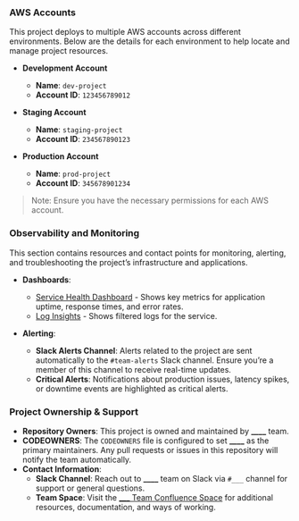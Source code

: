### AWS Accounts

This project deploys to multiple AWS accounts across different environments. Below are the details for each environment to help locate and manage project resources.

- **Development Account**
  - **Name**: `dev-project`
  - **Account ID**: `123456789012`

- **Staging Account**
  - **Name**: `staging-project`
  - **Account ID**: `234567890123`

- **Production Account**
  - **Name**: `prod-project`
  - **Account ID**: `345678901234`

> Note: Ensure you have the necessary permissions for each AWS account.

### Observability and Monitoring

This section contains resources and contact points for monitoring, alerting, and troubleshooting the project’s infrastructure and applications.

- **Dashboards**:
  - [Service Health Dashboard](url) - Shows key metrics for application uptime, response times, and error rates.
  - [Log Insights](url) - Shows filtered logs for the service.

- **Alerting**:
  - **Slack Alerts Channel**: Alerts related to the project are sent automatically to the `#team-alerts` Slack channel. Ensure you’re a member of this channel to receive real-time updates.
  - **Critical Alerts**: Notifications about production issues, latency spikes, or downtime events are highlighted as critical alerts.

### Project Ownership & Support

- **Repository Owners**: This project is owned and maintained by **____** team.
- **CODEOWNERS**: The `CODEOWNERS` file is configured to set **____** as the primary maintainers. Any pull requests or issues in this repository will notify the team automatically.
- **Contact Information**:
  - **Slack Channel**: Reach out to **____** team on Slack via `#___` channel for support or general questions.
  - **Team Space**: Visit the [___ Team Confluence Space](https://link-to-confluence-space) for additional resources, documentation, and ways of working.
